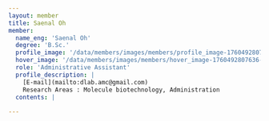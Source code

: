 ```yaml
--- 
layout: member 
title: Saenal Oh 
member:
  name_eng: 'Saenal Oh'
  degree: 'B.Sc.'
  profile_image: '/data/members/images/members/profile_image-1760492807636-41423540.jpg'
  hover_image: '/data/members/images/members/hover_image-1760492807636-519029047.jpg'
  role: 'Administrative Assistant'
  profile_description: |
    [E-mail](mailto:dlab.amc@gmail.com)
    Research Areas : Molecule biotechnology, Administration
  contents: |
    
--- 
```

